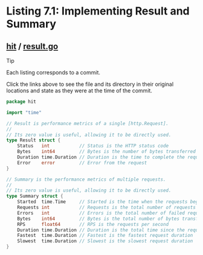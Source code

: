# Listing 7.1: Implementing Result and Summary

## [hit](https://github.com/inancgumus/gobyexample/blob/43f102e9fff6180eacf847035e6050299f2c3637/hit) / [result.go](https://github.com/inancgumus/gobyexample/blob/43f102e9fff6180eacf847035e6050299f2c3637/hit/result.go)

> [!TIP]
> Each listing corresponds to a commit.
>
> Click the links above to see the file and its directory in their original locations and state as they were at the time of the commit.

```go
package hit

import "time"

// Result is performance metrics of a single [http.Request].
//
// Its zero value is useful, allowing it to be directly used.
type Result struct {
	Status   int           // Status is the HTTP status code
	Bytes    int64         // Bytes is the number of bytes transferred
	Duration time.Duration // Duration is the time to complete the request
	Error    error         // Error from the request
}

// Summary is the performance metrics of multiple requests.
//
// Its zero value is useful, allowing it to be directly used.
type Summary struct {
	Started  time.Time     // Started is the time when the requests began
	Requests int           // Requests is the total number of requests made
	Errors   int           // Errors is the total number of failed requests
	Bytes    int64         // Bytes is the total number of bytes transferred
	RPS      float64       // RPS is the requests per second
	Duration time.Duration // Duration is the total time since the requests started
	Fastest  time.Duration // Fastest is the fastest request duration
	Slowest  time.Duration // Slowest is the slowest request duration
}
```

